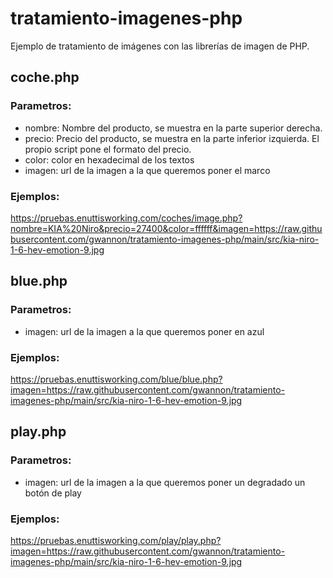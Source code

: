 # tratamiento-imagenes-php
Ejemplo de tratamiento de imágenes con las librerías de imagen de PHP.

## coche.php

### Parametros:
* nombre: Nombre del producto, se muestra en la parte superior derecha.
* precio: Precio del producto, se muestra en la parte inferior izquierda. El propio script pone el formato del precio.
* color: color en hexadecimal de los textos
* imagen: url de la imagen a la que queremos poner el marco 

### Ejemplos:
https://pruebas.enuttisworking.com/coches/image.php?nombre=KIA%20Niro&precio=27400&color=ffffff&imagen=https://raw.githubusercontent.com/gwannon/tratamiento-imagenes-php/main/src/kia-niro-1-6-hev-emotion-9.jpg

## blue.php

### Parametros:
* imagen: url de la imagen a la que queremos poner en azul

### Ejemplos:
https://pruebas.enuttisworking.com/blue/blue.php?imagen=https://raw.githubusercontent.com/gwannon/tratamiento-imagenes-php/main/src/kia-niro-1-6-hev-emotion-9.jpg

## play.php

### Parametros:
* imagen: url de la imagen a la que queremos poner un degradado un botón de play 

### Ejemplos:
https://pruebas.enuttisworking.com/play/play.php?imagen=https://raw.githubusercontent.com/gwannon/tratamiento-imagenes-php/main/src/kia-niro-1-6-hev-emotion-9.jpg
